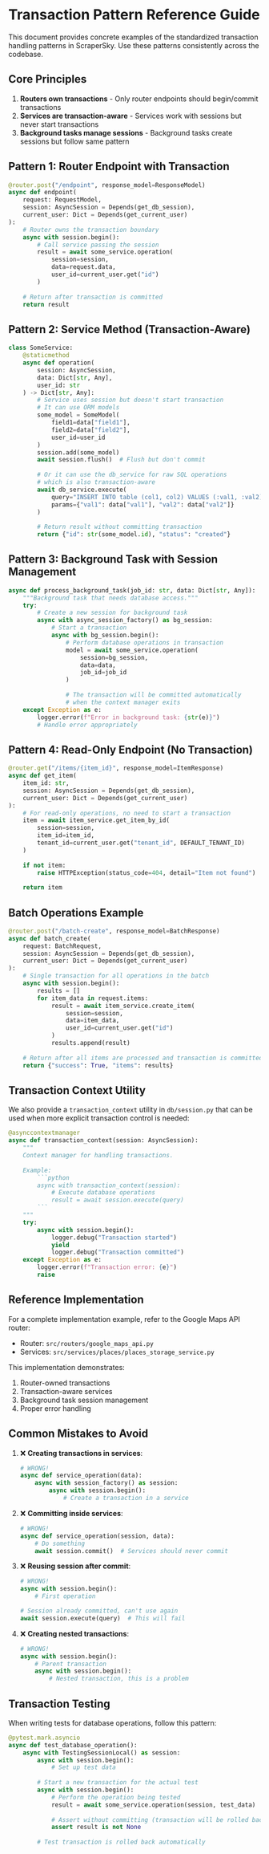 # Transaction Pattern Reference Guide

This document provides concrete examples of the standardized transaction handling patterns in ScraperSky. Use these patterns consistently across the codebase.

## Core Principles

1. **Routers own transactions** - Only router endpoints should begin/commit transactions
2. **Services are transaction-aware** - Services work with sessions but never start transactions
3. **Background tasks manage sessions** - Background tasks create sessions but follow same pattern

## Pattern 1: Router Endpoint with Transaction

```python
@router.post("/endpoint", response_model=ResponseModel)
async def endpoint(
    request: RequestModel,
    session: AsyncSession = Depends(get_db_session),
    current_user: Dict = Depends(get_current_user)
):
    # Router owns the transaction boundary
    async with session.begin():
        # Call service passing the session
        result = await some_service.operation(
            session=session,
            data=request.data,
            user_id=current_user.get("id")
        )
    
    # Return after transaction is committed
    return result
```

## Pattern 2: Service Method (Transaction-Aware)

```python
class SomeService:
    @staticmethod
    async def operation(
        session: AsyncSession,
        data: Dict[str, Any],
        user_id: str
    ) -> Dict[str, Any]:
        # Service uses session but doesn't start transaction
        # It can use ORM models
        some_model = SomeModel(
            field1=data["field1"],
            field2=data["field2"],
            user_id=user_id
        )
        session.add(some_model)
        await session.flush()  # Flush but don't commit
        
        # Or it can use the db_service for raw SQL operations
        # which is also transaction-aware
        await db_service.execute(
            query="INSERT INTO table (col1, col2) VALUES (:val1, :val2)",
            params={"val1": data["val1"], "val2": data["val2"]}
        )
        
        # Return result without committing transaction
        return {"id": str(some_model.id), "status": "created"}
```

## Pattern 3: Background Task with Session Management

```python
async def process_background_task(job_id: str, data: Dict[str, Any]):
    """Background task that needs database access."""
    try:
        # Create a new session for background task
        async with async_session_factory() as bg_session:
            # Start a transaction
            async with bg_session.begin():
                # Perform database operations in transaction
                model = await some_service.operation(
                    session=bg_session,
                    data=data,
                    job_id=job_id
                )
                
                # The transaction will be committed automatically
                # when the context manager exits
    except Exception as e:
        logger.error(f"Error in background task: {str(e)}")
        # Handle error appropriately
```

## Pattern 4: Read-Only Endpoint (No Transaction)

```python
@router.get("/items/{item_id}", response_model=ItemResponse)
async def get_item(
    item_id: str,
    session: AsyncSession = Depends(get_db_session),
    current_user: Dict = Depends(get_current_user)
):
    # For read-only operations, no need to start a transaction
    item = await item_service.get_item_by_id(
        session=session,
        item_id=item_id,
        tenant_id=current_user.get("tenant_id", DEFAULT_TENANT_ID)
    )
    
    if not item:
        raise HTTPException(status_code=404, detail="Item not found")
    
    return item
```

## Batch Operations Example

```python
@router.post("/batch-create", response_model=BatchResponse)
async def batch_create(
    request: BatchRequest,
    session: AsyncSession = Depends(get_db_session),
    current_user: Dict = Depends(get_current_user)
):
    # Single transaction for all operations in the batch
    async with session.begin():
        results = []
        for item_data in request.items:
            result = await item_service.create_item(
                session=session,
                data=item_data,
                user_id=current_user.get("id")
            )
            results.append(result)
    
    # Return after all items are processed and transaction is committed
    return {"success": True, "items": results}
```

## Transaction Context Utility

We also provide a `transaction_context` utility in `db/session.py` that can be used when more explicit transaction control is needed:

```python
@asynccontextmanager
async def transaction_context(session: AsyncSession):
    """
    Context manager for handling transactions.
    
    Example:
        ```python
        async with transaction_context(session):
            # Execute database operations
            result = await session.execute(query)
        ```
    """
    try:
        async with session.begin():
            logger.debug("Transaction started")
            yield
            logger.debug("Transaction committed")
    except Exception as e:
        logger.error(f"Transaction error: {e}")
        raise
```

## Reference Implementation

For a complete implementation example, refer to the Google Maps API router:
- Router: `src/routers/google_maps_api.py`
- Services: `src/services/places/places_storage_service.py`

This implementation demonstrates:
1. Router-owned transactions
2. Transaction-aware services
3. Background task session management
4. Proper error handling

## Common Mistakes to Avoid

1. ❌ **Creating transactions in services**:
   ```python
   # WRONG!
   async def service_operation(data):
       async with session_factory() as session:
           async with session.begin():
               # Create a transaction in a service
   ```

2. ❌ **Committing inside services**:
   ```python
   # WRONG!
   async def service_operation(session, data):
       # Do something
       await session.commit()  # Services should never commit
   ```

3. ❌ **Reusing session after commit**:
   ```python
   # WRONG!
   async with session.begin():
       # First operation
   
   # Session already committed, can't use again
   await session.execute(query)  # This will fail
   ```

4. ❌ **Creating nested transactions**:
   ```python
   # WRONG!
   async with session.begin():
       # Parent transaction
       async with session.begin():
           # Nested transaction, this is a problem
   ```

## Transaction Testing

When writing tests for database operations, follow this pattern:

```python
@pytest.mark.asyncio
async def test_database_operation():
    async with TestingSessionLocal() as session:
        async with session.begin():
            # Set up test data
            
        # Start a new transaction for the actual test
        async with session.begin():
            # Perform the operation being tested
            result = await some_service.operation(session, test_data)
            
            # Assert without committing (transaction will be rolled back)
            assert result is not None
            
        # Test transaction is rolled back automatically
```